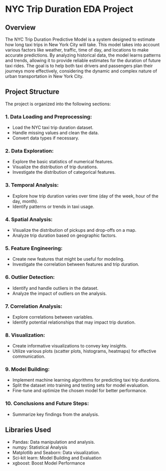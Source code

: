 # NYC Trip Duration EDA Project

## Overview

The NYC Trip Duration Predictive Model is a system designed to estimate how long taxi trips in New York City will take. This model takes into account various factors like weather, traffic, time of day, and locations to make accurate predictions. By analyzing historical data, the model learns patterns and trends, allowing it to provide reliable estimates for the duration of future taxi rides. The goal is to help both taxi drivers and passengers plan their journeys more effectively, considering the dynamic and complex nature of urban transportation in New York City.

## Project Structure

The project is organized into the following sections:

### 1. Data Loading and Preprocessing:

- Load the NYC taxi trip duration dataset.
- Handle missing values and clean the data.
- Convert data types if necessary.

### 2. Data Exploration:

- Explore the basic statistics of numerical features.
- Visualize the distribution of trip durations.
- Investigate the distribution of categorical features.

### 3. Temporal Analysis:

- Explore how trip duration varies over time (day of the week, hour of the day, month).
- Identify patterns or trends in taxi usage.

### 4. Spatial Analysis:

- Visualize the distribution of pickups and drop-offs on a map.
- Analyze trip duration based on geographic factors.

### 5. Feature Engineering:

- Create new features that might be useful for modeling.
- Investigate the correlation between features and trip duration.

### 6. Outlier Detection:

- Identify and handle outliers in the dataset.
- Analyze the impact of outliers on the analysis.

### 7. Correlation Analysis:

- Explore correlations between variables.
- Identify potential relationships that may impact trip duration.

### 8. Visualization:

- Create informative visualizations to convey key insights.
- Utilize various plots (scatter plots, histograms, heatmaps) for effective communication.

### 9. Model Building:

- Implement machine learning algorithms for predicting taxi trip durations.
- Split the dataset into training and testing sets for model evaluation.
- Fine-tune and optimize the chosen model for better performance.

### 10. Conclusions and Future Steps:

- Summarize key findings from the analysis.


## Libraries Used

- Pandas: Data manipulation and analysis.
- numpy: Statistical Analysis
- Matplotlib and Seaborn: Data visualization.
- Sci-kit learn: Model Building and Evaluation
- xgboost: Boost Model Performance



